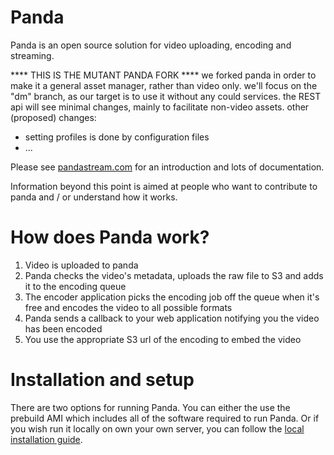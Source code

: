 Panda
=====

Panda is an open source solution for video uploading, encoding and streaming.

**** THIS IS THE MUTANT PANDA FORK ****
we forked panda in order to make it a general asset manager, rather than video only.
we'll focus on the "dm" branch, as our target is to use it without any could services.
the REST api will see minimal changes, mainly to facilitate non-video assets.
other (proposed) changes:
- setting profiles is done by configuration files
- ...


Please see [pandastream.com](http://pandastream.com/) for an introduction and lots of documentation.

Information beyond this point is aimed at people who want to contribute to panda and / or understand how it works.

How does Panda work?
====================

1. Video is uploaded to panda
2. Panda checks the video's metadata, uploads the raw file to S3 and adds it to the encoding queue
3. The encoder application picks the encoding job off the queue when it's free and encodes the video to all possible formats
4. Panda sends a callback to your web application notifying you the video has been encoded
5. You use the appropriate S3 url of the encoding to embed the video

Installation and setup
======================

There are two options for running Panda. You can either the use the prebuild AMI which includes all of the software required to run Panda. Or if you wish run it locally on own your own server, you can follow the [local installation guide](http://pandastream.com/docs/local_installation).
